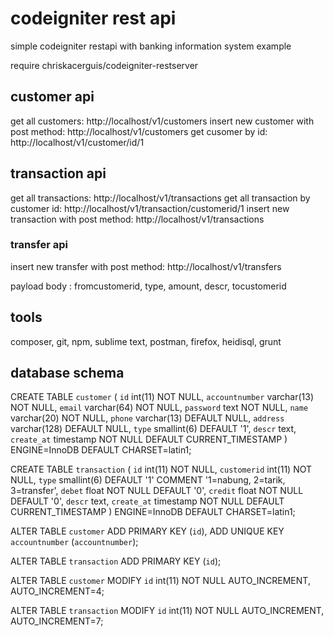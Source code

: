 # codeigniter rest api

simple codeigniter restapi with banking information system example

require chriskacerguis/codeigniter-restserver

## customer api

get all customers: http://localhost/v1/customers
insert new customer with post method: http://localhost/v1/customers
get cusomer by id: http://localhost/v1/customer/id/1

## transaction api

get all transactions: http://localhost/v1/transactions
get all transaction by customer id: http://localhost/v1/transaction/customerid/1
insert new transaction with post method: http://localhost/v1/transactions

### transfer api
insert new transfer with post method: http://localhost/v1/transfers

payload body : fromcustomerid, type, amount, descr, tocustomerid

## tools
composer, git, npm, sublime text, postman, firefox, heidisql, grunt

## database schema

CREATE TABLE `customer` (
  `id` int(11) NOT NULL,
  `accountnumber` varchar(13) NOT NULL,
  `email` varchar(64) NOT NULL,
  `password` text NOT NULL,
  `name` varchar(20) NOT NULL,
  `phone` varchar(13) DEFAULT NULL,
  `address` varchar(128) DEFAULT NULL,
  `type` smallint(6) DEFAULT '1',
  `descr` text,
  `create_at` timestamp NOT NULL DEFAULT CURRENT_TIMESTAMP
) ENGINE=InnoDB DEFAULT CHARSET=latin1;

CREATE TABLE `transaction` (
  `id` int(11) NOT NULL,
  `customerid` int(11) NOT NULL,
  `type` smallint(6) DEFAULT '1' COMMENT '1=nabung, 2=tarik, 3=transfer',
  `debet` float NOT NULL DEFAULT '0',
  `credit` float NOT NULL DEFAULT '0',
  `descr` text,
  `create_at` timestamp NOT NULL DEFAULT CURRENT_TIMESTAMP
) ENGINE=InnoDB DEFAULT CHARSET=latin1;

ALTER TABLE `customer`
  ADD PRIMARY KEY (`id`),
  ADD UNIQUE KEY `accountnumber` (`accountnumber`);

ALTER TABLE `transaction`
  ADD PRIMARY KEY (`id`);

ALTER TABLE `customer`
  MODIFY `id` int(11) NOT NULL AUTO_INCREMENT, AUTO_INCREMENT=4;

ALTER TABLE `transaction`
  MODIFY `id` int(11) NOT NULL AUTO_INCREMENT, AUTO_INCREMENT=7;
